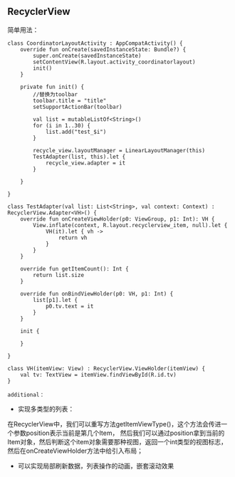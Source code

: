 ## RecyclerView

简单用法：

```
class CoordinatorLayoutActivity : AppCompatActivity() {
    override fun onCreate(savedInstanceState: Bundle?) {
        super.onCreate(savedInstanceState)
        setContentView(R.layout.activity_coordinatorlayout)
        init()
    }

    private fun init() {
        //替换为toolbar
        toolbar.title = "title"
        setSupportActionBar(toolbar)

        val list = mutableListOf<String>()
        for (i in 1..30) {
            list.add("test_$i")
        }

        recycle_view.layoutManager = LinearLayoutManager(this)
        TestAdapter(list, this).let {
            recycle_view.adapter = it
        }

    }

}

class TestAdapter(val list: List<String>, val context: Context) : RecyclerView.Adapter<VH>() {
    override fun onCreateViewHolder(p0: ViewGroup, p1: Int): VH {
        View.inflate(context, R.layout.recyclerview_item, null).let {
            VH(it).let { vh ->
                return vh
            }
        }
    }

    override fun getItemCount(): Int {
        return list.size
    }

    override fun onBindViewHolder(p0: VH, p1: Int) {
        list[p1].let {
            p0.tv.text = it
        }
    }

    init {

    }

}

class VH(itemView: View) : RecyclerView.ViewHolder(itemView) {
    val tv: TextView = itemView.findViewById(R.id.tv)
}
```

`additional：`

- 实现多类型的列表：

在RecyclerView中，我们可以重写方法getItemViewType()，这个方法会传进一个参数position表示当前是第几个Item，
然后我们可以通过position拿到当前的Item对象，然后判断这个item对象需要那种视图，返回一个int类型的视图标志，
然后在onCreateViewHolder方法中给引入布局；

- 可以实现局部刷新数据，列表操作的动画，嵌套滚动效果